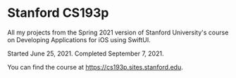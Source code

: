# Stanford CS193p

All my projects from the Spring 2021 version of Stanford University's course on Developing Applications for iOS using SwiftUI.

Started June 25, 2021. Completed September 7, 2021.

You can find the course at https://cs193p.sites.stanford.edu.
